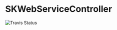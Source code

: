 # SKWebServiceController

![Travis Status](https://travis-ci.org/skladek/SKWebServiceController.svg?branch=master)
